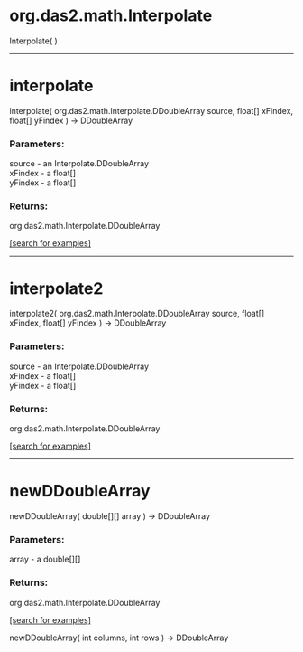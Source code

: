 # org.das2.math.Interpolate
Interpolate( )


***
<a name="interpolate"></a>
# interpolate
interpolate( org.das2.math.Interpolate.DDoubleArray source, float[] xFindex, float[] yFindex ) &rarr; DDoubleArray



### Parameters:
source - an Interpolate.DDoubleArray
<br>xFindex - a float[]
<br>yFindex - a float[]

### Returns:
org.das2.math.Interpolate.DDoubleArray


<a href="https://github.com/autoplot/dev/search?q=interpolate&unscoped_q=interpolate">[search for examples]</a>

***
<a name="interpolate2"></a>
# interpolate2
interpolate2( org.das2.math.Interpolate.DDoubleArray source, float[] xFindex, float[] yFindex ) &rarr; DDoubleArray



### Parameters:
source - an Interpolate.DDoubleArray
<br>xFindex - a float[]
<br>yFindex - a float[]

### Returns:
org.das2.math.Interpolate.DDoubleArray


<a href="https://github.com/autoplot/dev/search?q=interpolate2&unscoped_q=interpolate2">[search for examples]</a>

***
<a name="newDDoubleArray"></a>
# newDDoubleArray
newDDoubleArray( double[][] array ) &rarr; DDoubleArray



### Parameters:
array - a double[][]

### Returns:
org.das2.math.Interpolate.DDoubleArray


<a href="https://github.com/autoplot/dev/search?q=newDDoubleArray&unscoped_q=newDDoubleArray">[search for examples]</a>

newDDoubleArray( int columns, int rows ) &rarr; DDoubleArray<br>
